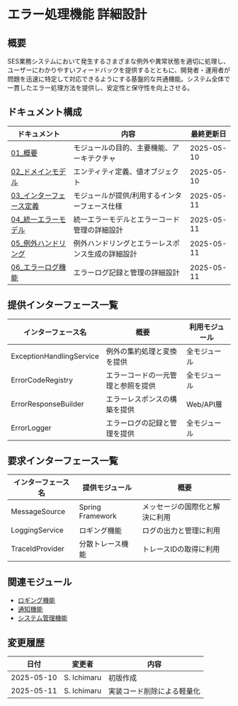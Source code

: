 # エラー処理機能 詳細設計

## 概要
SES業務システムにおいて発生するさまざまな例外や異常状態を適切に処理し、ユーザーにわかりやすいフィードバックを提供するとともに、開発者・運用者が問題を迅速に特定して対応できるようにする基盤的な共通機能。システム全体で一貫したエラー処理方法を提供し、安定性と保守性を向上させる。

## ドキュメント構成

| ドキュメント | 内容 | 最終更新日 |
|------------|------|----------|
| [01_概要](./01_概要.md) | モジュールの目的、主要機能、アーキテクチャ | 2025-05-10 |
| [02_ドメインモデル](./02_ドメインモデル.md) | エンティティ定義、値オブジェクト | 2025-05-10 |
| [03_インターフェース定義](./03_インターフェース定義.md) | モジュールが提供/利用するインターフェース仕様 | 2025-05-11 |
| [04_統一エラーモデル](./04_統一エラーモデル.md) | 統一エラーモデルとエラーコード管理の詳細設計 | 2025-05-11 |
| [05_例外ハンドリング](./05_例外ハンドリング.md) | 例外ハンドリングとエラーレスポンス生成の詳細設計 | 2025-05-11 |
| [06_エラーログ機能](./06_エラーログ機能.md) | エラーログ記録と管理の詳細設計 | 2025-05-11 |

## 提供インターフェース一覧

| インターフェース名 | 概要 | 利用モジュール |
|-----------------|------|--------------|
| ExceptionHandlingService | 例外の集約処理と変換を提供 | 全モジュール |
| ErrorCodeRegistry | エラーコードの一元管理と参照を提供 | 全モジュール |
| ErrorResponseBuilder | エラーレスポンスの構築を提供 | Web/API層 |
| ErrorLogger | エラーログの記録と管理を提供 | 全モジュール |

## 要求インターフェース一覧

| インターフェース名 | 提供モジュール | 概要 |
|-----------------|--------------|------|
| MessageSource | Spring Framework | メッセージの国際化と解決に利用 |
| LoggingService | ロギング機能 | ログの出力と管理に利用 |
| TraceIdProvider | 分散トレース機能 | トレースIDの取得に利用 |

## 関連モジュール

- [ロギング機能](../ロギング機能/)
- [通知機能](../通知機能/)
- [システム管理機能](../../03_管理系モジュール/システム管理機能/)

## 変更履歴

| 日付 | 変更者 | 内容 |
|------|-------|------|
| 2025-05-10 | S. Ichimaru | 初版作成 |
| 2025-05-11 | S. Ichimaru | 実装コード削除による軽量化 |
